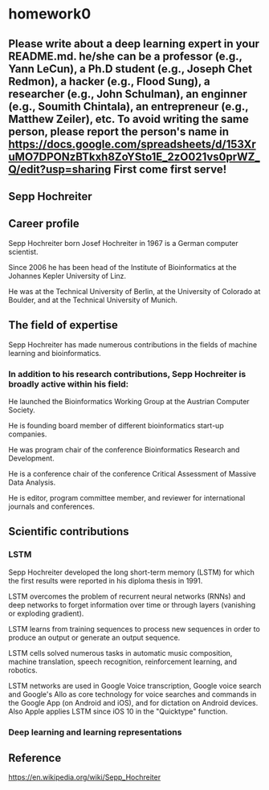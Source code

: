 # homework0
Please write about a deep learning expert in your README.md.
he/she can be a professor (e.g., Yann LeCun), a Ph.D student (e.g., Joseph Chet Redmon), a hacker (e.g., Flood Sung), a researcher (e.g., John Schulman), an enginner (e.g., Soumith Chintala), an entrepreneur (e.g., Matthew Zeiler), etc.
To avoid writing the same person, please report the person's name in  
https://docs.google.com/spreadsheets/d/153XruMO7DPONzBTkxh8ZoYSto1E_2zO021vs0prWZ_Q/edit?usp=sharing
First come first serve!
-------
## Sepp Hochreiter
## Career profile
Sepp Hochreiter born Josef Hochreiter in 1967 is a German computer scientist.

Since 2006 he has been head of the Institute of Bioinformatics at the Johannes Kepler University of Linz.

He was at the Technical University of Berlin, at the University of Colorado at Boulder, and at the Technical University of Munich.

## The field of expertise
Sepp Hochreiter has made numerous contributions in the fields of machine learning and bioinformatics.

### In addition to his research contributions, Sepp Hochreiter is broadly active within his field:

He launched the Bioinformatics Working Group at the Austrian Computer Society.

He is founding board member of different bioinformatics start-up companies.

He was program chair of the conference Bioinformatics Research and Development.

He is a conference chair of the conference Critical Assessment of Massive Data Analysis.

He is editor, program committee member, and reviewer for international journals and conferences.

## Scientific contributions
### LSTM
Sepp Hochreiter developed the long short-term memory (LSTM) for which the first results were reported in his diploma thesis in 1991.

LSTM overcomes the problem of recurrent neural networks (RNNs) and deep networks to forget information over time or through layers (vanishing or exploding gradient).

LSTM learns from training sequences to process new sequences in order to produce an output or generate an output sequence.

LSTM cells solved numerous tasks in automatic music composition, machine translation, speech recognition, reinforcement learning, and robotics.

LSTM networks are used in Google Voice transcription, Google voice search and Google's Allo as core technology for voice searches and commands in the Google App (on Android and iOS), and for dictation on Android devices. Also Apple applies LSTM since iOS 10 in the "Quicktype" function.

### Deep learning and learning representations

## Reference
https://en.wikipedia.org/wiki/Sepp_Hochreiter
